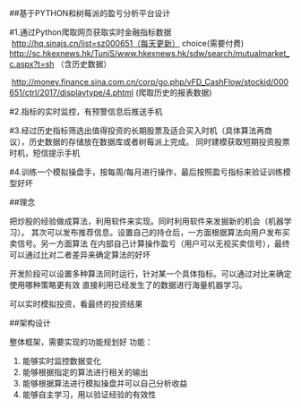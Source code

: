 ##基于PYTHON和树莓派的盈亏分析平台设计


#1.通过Python爬取网页获取实时金融指标数据
  http://hq.sinajs.cn/list=sz000651（每天更新）
  choice(需要付费)
  http://sc.hkexnews.hk/TuniS/www.hkexnews.hk/sdw/search/mutualmarket_c.aspx?t=sh （含历史数据）
  
  http://money.finance.sina.com.cn/corp/go.php/vFD_CashFlow/stockid/000651/ctrl/2017/displaytype/4.phtml (爬取历史的报表数据)
  
#2.指标的实时监控，有预警信息后推送手机

#3.经过历史指标筛选出值得投资的长期股票及适合买入时机（具体算法再商议），历史数据的存储放在数据库或者树莓派上完成。
  同时建模获取短期投资股票时机，短信提示手机

#4.训练一个模拟操盘手，按每周/每月进行操作，最后按照盈亏指标来验证训练模型好坏


##理念


把炒股的经验做成算法，利用软件来实现。同时利用软件来发掘新的机会（机器学习）。
其次可以发布推荐信息。设置自己的持仓后，一方面根据算法向用户发布买卖信号。另一方面算法
在内部自己计算操作盈亏（用户可以无视买卖信号），最终可以通过比对二者差异来确定算法的好坏

开发阶段可以设置多种算法同时运行，针对某一个具体指标。可以通过对比来确定使用哪种策略更有效
直接利用已经发生了的数据进行海量机器学习。

可以实时模拟投资，看最终的投资结果


##架构设计


整体框架，需要实现的功能规划好
功能：
1. 能够实时监控数据变化
2. 能够根据指定的算法进行相关的输出
3. 能够根据算法进行模拟操盘并可以自己分析收益
4. 能够自主学习，用以验证经验的有效性

